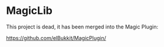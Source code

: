 MagicLib
========

This project is dead, it has been merged into the Magic Plugin:

https://github.com/elBukkit/MagicPlugin/